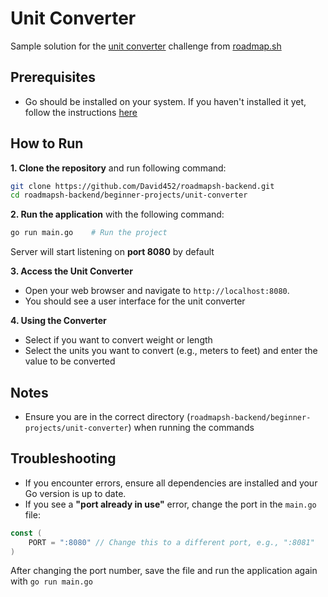 # Unit Converter
Sample solution for the [unit converter](https://roadmap.sh/projects/unit-converter) challenge from [roadmap.sh](https://roadmap.sh)

## Prerequisites
- Go should be installed on your system. If you haven't installed it yet, follow the instructions [here](https://golang.org/doc/install)

## How to Run
**1. Clone the repository** and run following command:
```bash
git clone https://github.com/David452/roadmapsh-backend.git
cd roadmapsh-backend/beginner-projects/unit-converter
```

**2. Run the application** with the following command:
```bash
go run main.go    # Run the project
```
Server will start listening on **port 8080** by default

**3. Access the Unit Converter**
- Open your web browser and navigate to `http://localhost:8080`.
- You should see a user interface for the unit converter

**4. Using the Converter**
- Select if you want to convert weight or length
- Select the units you want to convert (e.g., meters to feet) and enter the value to be converted 

## Notes
- Ensure you are in the correct directory (`roadmapsh-backend/beginner-projects/unit-converter`) when running the commands

## Troubleshooting
- If you encounter errors, ensure all dependencies are installed and your Go version is up to date.
- If you see a **"port already in use"** error, change the port in the `main.go` file:
```go
const (
    PORT = ":8080" // Change this to a different port, e.g., ":8081"
)
```
After changing the port number, save the file and run the application again with `go run main.go`